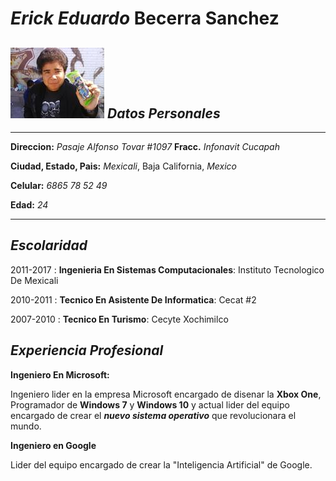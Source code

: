 
_Erick Eduardo_ **Becerra Sanchez**
============
![](https://raw.githubusercontent.com/Erickberg/Markdown/master/1.jpg) 
**_Datos Personales_**
---------
-------------------     ----------------------------
**Direccion:** _Pasaje Alfonso Tovar #1097_ **Fracc.** _Infonavit Cucapah_       
          
**Ciudad, Estado, Pais:** _Mexicali_, Baja California, _Mexico_ 

**Celular:** _6865 78 52 49_ 

**Edad:** _24_ 
-------------------     ----------------------------

**_Escolaridad_**
---------

2011-2017 
:   **Ingenieria En Sistemas Computacionales**: Instituto Tecnologico De Mexicali 


2010-2011
:   **Tecnico En Asistente De Informatica**: Cecat #2

2007-2010
:   **Tecnico En Turismo**: Cecyte Xochimilco

   

**_Experiencia Profesional_**
----------

**Ingeniero En Microsoft:**

Ingeniero lider en la empresa Microsoft encargado de disenar 
la **Xbox One**, Programador de **Windows 7** y **Windows 10** y actual lider del equipo encargado de crear el **_nuevo sistema operativo_** que revolucionara el mundo.


**Ingeniero en Google**

Lider del equipo encargado de crear la "Inteligencia Artificial" de Google.